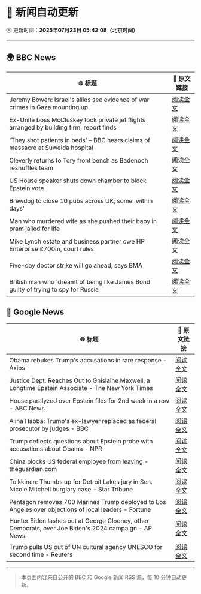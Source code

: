 # 🧠 新闻自动更新

🕒 更新时间：**2025年07月23日 05:42:08（北京时间）**

---

## 🌍 BBC News

| 🌐 标题 | 🔗 原文链接 |
|--------|-------------|
| Jeremy Bowen: Israel's allies see evidence of war crimes in Gaza mounting up | [阅读全文](https://www.bbc.com/news/articles/cp863mln0pmo) |
| Ex-Unite boss McCluskey took private jet flights arranged by building firm, report finds | [阅读全文](https://www.bbc.com/news/articles/cp3kgg55410o) |
| 'They shot patients in beds' – BBC hears claims of massacre at Suweida hospital | [阅读全文](https://www.bbc.com/news/articles/cly84jn000do) |
| Cleverly returns to Tory front bench as Badenoch reshuffles team | [阅读全文](https://www.bbc.com/news/articles/c24v0j73e75o) |
| US House speaker shuts down chamber to block Epstein vote | [阅读全文](https://www.bbc.com/news/articles/cgjg9j0l7j9o) |
| Brewdog to close 10 pubs across UK,  some 'within days' | [阅读全文](https://www.bbc.com/news/articles/cgmw0mmxpjlo) |
| Man who murdered wife as she pushed their baby in pram jailed for life | [阅读全文](https://www.bbc.com/news/articles/cq6mn3r20p7o) |
| Mike Lynch estate and business partner owe HP Enterprise £700m, court rules | [阅读全文](https://www.bbc.com/news/articles/cjel5qpe9vyo) |
| Five-day doctor strike will go ahead, says BMA | [阅读全文](https://www.bbc.com/news/articles/c86gz61151zo) |
| British man who 'dreamt of being like James Bond' guilty of trying to spy for Russia | [阅读全文](https://www.bbc.com/news/articles/clyn0ygwd7jo) |

## 📰 Google News

| 🌐 标题 | 🔗 原文链接 |
|--------|-------------|
| Obama rebukes Trump's accusations in rare response - Axios | [阅读全文](https://news.google.com/rss/articles/CBMic0FVX3lxTFB5aVBHSnRZZDRPNENqZUVoMzBIUmJiR2k2SGZQdzlvZ242VEtlc3ZUQmRIdkhpLWVfd3NkZXA4d0R2VnRZOHFGTWtkNE5ZRWRTMEJjRzVOYXRIRFczdjZ6YUNRQUpJMlFFRHNKTlFJb0xNZ0U?oc=5) |
| Justice Dept. Reaches Out to Ghislaine Maxwell, a Longtime Epstein Associate - The New York Times | [阅读全文](https://news.google.com/rss/articles/CBMiiAFBVV95cUxQMGVkNG82OTJ5OVVxelBrN3hYbXFzdGhyUGJyM0tXV2EyR3BZT0ZIU2RkMW10WC1leUpPWFJIcmltUXhYVGVVMkhnQkdKT29sREhLQjZ1YlhsWVh2UEJST3hzblUtY0EyYnA1OEMxcnJ5QktpZFIzQUtjaHF4RFozNWt1XzJCcE9k?oc=5) |
| House paralyzed over Epstein files for 2nd week in a row - ABC News | [阅读全文](https://news.google.com/rss/articles/CBMimAFBVV95cUxNcFU0emtBOUFGOXBqSVJEWENWM2tGck93R1Uwb1ZjeHlBckZhVzBBOTZ3REdZUE1vQVZHWmV3MVQ4Nm5ZdHFnQTVXWVpsR3pRRE1CRUY2QjBJZ0FqOHRnUnhncGlFd1AwZ0pVRkhhY3pkbmNXdVVWMXBsSUxYei1INHgydHYwRUQyN2dla3dwWUNmcGxKVUYwMNIBngFBVV95cUxQMU11WThWSmtxQTV1VUdidFIySGtacWhPYlBWclhveWppbF9WY05Hb3QtUnlnOTB6UDRZOXdZNnZfNFNqNVZTbGNkQkwzVG16QktLVWs2N0JZdVplNXJzbmNhYi16b0g3T1F1MDN3ZmZ1aUdEcFFSLTRUVkFBRjJkc1RXeElYSk1TS0V3QlNmOHpCOV9xeVNKdnVNUHEzQQ?oc=5) |
| Alina Habba: Trump's ex-lawyer replaced as federal prosecutor by judges - BBC | [阅读全文](https://news.google.com/rss/articles/CBMiWkFVX3lxTFA1MURfLV8xR2FSb3FOWEkyZi1uRFhuaTd6QXluaDNmOUEyRzF1SnpHNVcyQTlRa2dRdWs1NGNCcWNSLTJaWmpmMW5zZm9zUlRYNFhxbkROSE51Z9IBX0FVX3lxTE5kOGxNeWp2UlU1eWZac0QxRGhwZkxXSDY2cFNHSU9MNm5EUDFVLXI1Ujk0Q3FBVE54VzdXZ2lJNDNzWnAxd19LRUNIRm9MMXQ3U2dMZXJPbENVMkUySUdn?oc=5) |
| Trump deflects questions about Epstein probe with accusations about Obama - NPR | [阅读全文](https://news.google.com/rss/articles/CBMickFVX3lxTE9yZldaVWpLdlgzZ3NuSGtYMnp2WVpIZWpObGI4bUE5UFlLN3lqSGJaZ1dlQzRLUWpMZllHNmpoeWR6NW95OWtmV0R3ZHMzdWhGVEd5NlBvbjA4d1NlbnJYSUNsa1pYNzQ0aXhUc2hiTnozUQ?oc=5) |
| China blocks US federal employee from leaving - theguardian.com | [阅读全文](https://news.google.com/rss/articles/CBMilgFBVV95cUxPclV0YW9Dd09aUS1ScXpBTGhmS0YzSERhM0RIcWdiVTZUcGxXRFN3RlhPb2hEMkstZkVGSGRLS2RyRFY3aGdQYlJIUW0tVUpsUFZxVkl6b3Q3UllybkVOUlVrSmpBWDNYNGY2OXlFYm5GNld3MzRCV2labV8tU2k3ZVBYbmlZZjR3UWJIVm1MMVJSYXY4OGc?oc=5) |
| Tolkkinen: Thumbs up for Detroit Lakes jury in Sen. Nicole Mitchell burglary case - Star Tribune | [阅读全文](https://news.google.com/rss/articles/CBMiuAFBVV95cUxOWHF0bTlWZFpoNERra0ZuMl9BWWlMVzcwdENWd0RfVzZIczhUTHlGcEpxeGlRdGlsUzd1QzMxYWxTX0hIcDZyaEdwMUswQ1pGVXN6VnBKSXl2STViOU53SG5JUnlDTjI0bGR2anhpLVpCVTJWaTh0VEtDOWpQVk9aWkN2X0g1WUtpMUxJQW5zaUxUNnhOMXBQaTVWWDdPNE5oR3JjcUd5UFN1QndydnNTS1g5bDdYOXFV?oc=5) |
| Pentagon removes 700 Marines Trump deployed to Los Angeles over objections of local leaders - Fortune | [阅读全文](https://news.google.com/rss/articles/CBMisgFBVV95cUxNNWdlQmd2NFk5dy15LXpzTlBOWW9iSXB3SHBEZVlISUlLc054eGIySXBjWXotVzNjRmsxVUZ1M3RtV1h0cTFMS0FvU0UxUVNaVWdEZWstZFlOR1kwME0ya0xEMWdaR2lGV0N1eXBBM0Roa0I1RDY3T0RNUlZfNnB6bExxajNWN19Pd0NLdnZEdExqLW1HZWYxNWt0Z1hxZjNTckhGaExYd1g3RlJPd3paOFh3?oc=5) |
| Hunter Biden lashes out at George Clooney, other Democrats, over Joe Biden's 2024 campaign - AP News | [阅读全文](https://news.google.com/rss/articles/CBMipgFBVV95cUxQOUJ2OFFvU19tRFk5alEtX0VwaUNUVlVFd2g4Q3BpU0dIMTl3ZnlKd1BJT3J2MnA4ZzVlWUc2VXdCbk81N0QxYkd6ZWVLSE40VTB5V3NHd2VCY1FicjNodFUwVHVDVkp3ZDFOeUlfR1YzcEVPNjBmZTFHdGlRaEdLZ1pXZk10Z3dwcWotcjBPNE04QkRVTEZEQXU2cGVTUXNEMFdETGVn?oc=5) |
| Trump pulls US out of UN cultural agency UNESCO for second time - Reuters | [阅读全文](https://news.google.com/rss/articles/CBMinwFBVV95cUxQVGJLeTBteDhhbEVUR1U1SW1kU0lFZXV1SURaV1ZNRTRDcjJCYmlFMVBXbzduMjFQRzRyMDlkQTU5cVZ2M0d2WnU5c1dIOFU1eFdvWmY0bUhJdHd5cXY5dEE3VUktZDNYT01VMGFBNXVJQTkwQzBxVERkX2Ztd0lmS0dVT0I5SjV3b2g3TzJabW5GS0hRdmFIc0d4QUtBbGM?oc=5) |

---
> 本页面内容来自公开的 BBC 和 Google 新闻 RSS 源，每 10 分钟自动更新。
